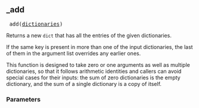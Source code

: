 ## _add

<pre>
_add(<a href="#_add-dictionaries">dictionaries</a>)
</pre>

Returns a new `dict` that has all the entries of the given dictionaries.

If the same key is present in more than one of the input dictionaries, the
last of them in the argument list overrides any earlier ones.

This function is designed to take zero or one arguments as well as multiple
dictionaries, so that it follows arithmetic identities and callers can avoid
special cases for their inputs: the sum of zero dictionaries is the empty
dictionary, and the sum of a single dictionary is a copy of itself.


### Parameters

<table class="params-table">
  <colgroup>
    <col class="col-param" />
    <col class="col-description" />
  </colgroup>
  <tbody>
    <tr id="_add-dictionaries>
      <td><code>dictionaries</code></td>
      <td>
        required.
      </td>
    </tr>
  </tbody>
</table>


